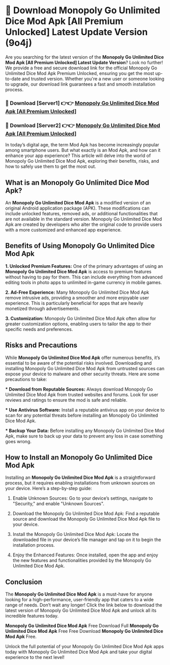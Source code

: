 # 🤖 Download Monopoly Go Unlimited Dice Mod Apk [All Premium Unlocked] Latest Update Version (9o4j)

Are you searching for the latest version of the <strong>Monopoly Go Unlimited Dice Mod Apk [All Premium Unlocked] Latest Update Version</strong>? Look no further! We provide a free and secure download link for the official Monopoly Go Unlimited Dice Mod Apk Premium Unlocked, ensuring you get the most up-to-date and trusted version. Whether you're a new user or someone looking to upgrade, our download link guarantees a fast and smooth installation process.


<h3>📌 Download [Server1] 👉👉 <a href="https://hapymods.com?title=Monopoly+Go+Unlimited+Dice+Mod+Apk&ref=3B1">Monopoly Go Unlimited Dice Mod Apk [All Premium Unlocked]</a></h3>

<h3>📌 Download [Server2] 👉👉 <a href="https://hapymods.com?title=Monopoly+Go+Unlimited+Dice+Mod+Apk&ref=3B1">Monopoly Go Unlimited Dice Mod Apk [All Premium Unlocked]</a></h3>


In today’s digital age, the term Mod Apk has become increasingly popular among smartphone users. But what exactly is an Mod Apk, and how can it enhance your app experience? This article will delve into the world of Monopoly Go Unlimited Dice Mod Apk, exploring their benefits, risks, and how to safely use them to get the most out.


<h2>What is an Monopoly Go Unlimited Dice Mod Apk?</h2>

An <strong>Monopoly Go Unlimited Dice Mod Apk</strong> is a modified version of an original Android application package (APK). These modifications can include unlocked features, removed ads, or additional functionalities that are not available in the standard version. Monopoly Go Unlimited Dice Mod Apk are created by developers who alter the original code to provide users with a more customized and enhanced app experience.


<h2>Benefits of Using Monopoly Go Unlimited Dice Mod Apk</h2>

<strong> 1. Unlocked Premium Features:</strong> One of the primary advantages of using an <strong>Monopoly Go Unlimited Dice Mod Apk</strong> is access to premium features without having to pay for them. This can include everything from advanced editing tools in photo apps to unlimited in-game currency in mobile games.

<strong> 2. Ad-Free Experience:</strong> Many Monopoly Go Unlimited Dice Mod Apk remove intrusive ads, providing a smoother and more enjoyable user experience. This is particularly beneficial for apps that are heavily monetized through advertisements.

<strong> 3. Customization:</strong> Monopoly Go Unlimited Dice Mod Apk often allow for greater customization options, enabling users to tailor the app to their specific needs and preferences.


<h2>Risks and Precautions</h2>

While <strong>Monopoly Go Unlimited Dice Mod Apk</strong> offer numerous benefits, it’s essential to be aware of the potential risks involved. Downloading and installing Monopoly Go Unlimited Dice Mod Apk from untrusted sources can expose your device to malware and other security threats. Here are some precautions to take:

<strong> * Download from Reputable Sources:</strong> Always download Monopoly Go Unlimited Dice Mod Apk from trusted websites and forums. Look for user reviews and ratings to ensure the mod is safe and reliable.

<strong> * Use Antivirus Software:</strong> Install a reputable antivirus app on your device to scan for any potential threats before installing an Monopoly Go Unlimited Dice Mod Apk.

<strong> * Backup Your Data:</strong> Before installing any Monopoly Go Unlimited Dice Mod Apk, make sure to back up your data to prevent any loss in case something goes wrong.


<h2>How to Install an Monopoly Go Unlimited Dice Mod Apk</h2>

Installing an <strong>Monopoly Go Unlimited Dice Mod Apk</strong> is a straightforward process, but it requires enabling installations from unknown sources on your device. Here’s a step-by-step guide:

 1. Enable Unknown Sources: Go to your device’s settings, navigate to "Security," and enable "Unknown Sources".

 2. Download the Monopoly Go Unlimited Dice Mod Apk: Find a reputable source and download the Monopoly Go Unlimited Dice Mod Apk file to your device.

 3. Install the Monopoly Go Unlimited Dice Mod Apk: Locate the downloaded file in your device’s file manager and tap on it to begin the installation process.

 4. Enjoy the Enhanced Features: Once installed, open the app and enjoy the new features and functionalities provided by the Monopoly Go Unlimited Dice Mod Apk.


<h2><strong>Conclusion</strong></h2>

The <strong>Monopoly Go Unlimited Dice Mod Apk</strong> is a must-have for anyone looking for a high-performance, user-friendly app that caters to a wide range of needs. Don’t wait any longer! Click the link below to download the latest version of Monopoly Go Unlimited Dice Mod Apk and unlock all its incredible features today.

<strong>Monopoly Go Unlimited Dice Mod Apk</strong> Free Download Full <strong>Monopoly Go Unlimited Dice Mod Apk</strong> Free Free Download <strong>Monopoly Go Unlimited Dice Mod Apk</strong> Free.

Unlock the full potential of your Monopoly Go Unlimited Dice Mod Apk apps today with Monopoly Go Unlimited Dice Mod Apk and take your digital experience to the next level!